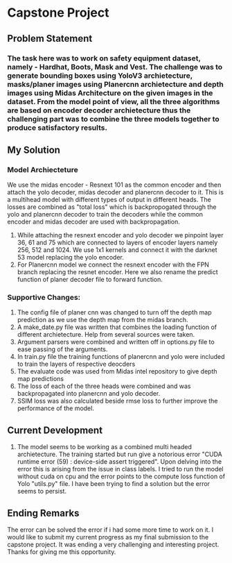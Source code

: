 # Capstone Project 

## Problem Statement 

### The task here was to work on safety equipment dataset, namely - Hardhat, Boots, Mask and Vest. The challenge was to generate bounding boxes using YoloV3 archietecture, masks/planer images using Planercnn archietecture and depth images using Midas Architecture on the given images in the dataset. From the model point of view, all the three algorithms are based on encoder decoder archietecture thus the challenging part was to combine the three models together to produce satisfactory results. 

## My Solution

### Model Archiecteture
We use the midas encoder - Resnext 101 as the common encoder and then attach the yolo decoder, midas decoder and planercnn decoder to it. This is a multihead model with different types of output in different heads. The losses are combined as "total loss" which is backpropogated through the yolo and planercnn decoder to train the decoders while the common encoder and midas decoder are used with backpropagation. 

1. While attaching the resnext encoder and yolo decoder we pinpoint layer 36, 61 and 75 which are connected to layers of encoder layers namely 256, 512 and 1024. We use 1x1 kernels and connect it with the darknet 53 model replacing the yolo encoder. 
2. For Planercnn model we connect the resnext encoder with the FPN branch replacing the resnet encoder. Here we also rename the predict function of planer decoder file to forward function.

### Supportive Changes:
1. The config file of planer cnn was changed to turn off the depth map prediction as we use the depth map from the midas branch.
2. A make_date.py file was written that combines the loading function of different archietecture. Help from several sources were taken.
3. Argument parsers were combined and written off in options.py file to ease passing of the arguments.
4. In train.py file the training functions of planercnn and yolo were included to train the layers of respective deocders
5. The evaluate code was used from Midas intel repository to give depth map predictions
6. The loss of each of the three heads were combined and was backpropagated into planercnn and yolo decoder.
7. SSIM loss was also calculated beside rmse loss to further improve the performance of the model.


## Current Development

1. The model seems to be working as a combined multi headed archietecture. The training started but run give a notorious error "CUDA runtime error (59) : device-side assert triggered". Upon delving into the error this is arising from the issue in class labels. I tried to run the model without cuda on cpu and the error points to the compute loss function of Yolo "utils.py" file. I have been trying to find a solution but the error seems to persist. 


## Ending Remarks

The error can be solved the error if i had some more time to work on it. I would like to submit my current progress as my final submission to the capstone project. It was ending a very challenging and interesting project. Thanks for giving me this opportunity.


 
